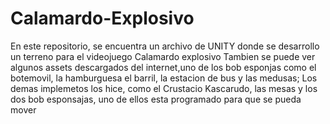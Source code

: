 # Calamardo-Explosivo
En este repositorio, se encuentra un archivo de UNITY donde se desarrollo un terreno para el videojuego Calamardo explosivo
Tambien se puede ver algunos assets descargados del internet,uno de los bob esponjas como el botemovil, la hamburguesa el barril, la estacion de bus y las medusas;
Los demas implemetos los hice, como el Crustacio Kascarudo, las mesas y los dos bob esponsajas, uno de ellos esta programado para que se pueda mover
